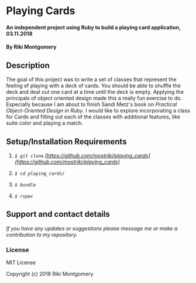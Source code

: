 # Playing Cards

#### An independent project using Ruby to build a playing card application, 03.11.2018

#### By Riki Montgomery

## Description

The goal of this project was to write a set of classes that represent the feeling of playing with a deck of cards. You should be able to shuffle the deck and deal out one card at a time until the deck is empty. Applying the principals of object oriented design made this a really fun exercise to do. Especially because I am about to finish Sandi Metz's book on _Practical Object-Oriented Design in Ruby_. I would like to explore incorporating a class for Cards and filling out each of the classes with additional features, like suite color and playing a match.

## Setup/Installation Requirements

1. _`$ git clone` [https://github.com/mostriki/playing_cards](https://github.com/mostriki/playing_cards)_

2. _`$ cd playing_cards/`_

3. _`$ bundle`_

4. _`$ rspec`_

## Support and contact details

_If you have any updates or suggestions please message me or make a contribution to my repository._

### License

MIT License

Copyright (c) 2018 Riki Montgomery
